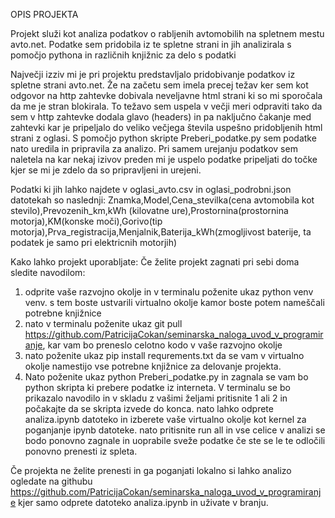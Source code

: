 OPIS PROJEKTA

Projekt služi kot analiza podatkov o rabljenih avtomobilih na spletnem mestu avto.net. Podatke sem pridobila iz te spletne strani in jih analizirala s pomočjo pythona in različnih knjižnic za delo s podatki

Največji izziv mi je pri projektu predstavljalo pridobivanje podatkov iz spletne strani avto.net. Že na začetu sem imela precej težav ker sem kot odgovor na http zahtevke dobivala neveljavne html strani ki so mi sporočala da me je stran blokirala. To težavo sem uspela v večji meri odpraviti tako da sem v http zahtevke dodala glavo (headers) in pa naključno čakanje med zahtevki kar je pripeljalo do veliko večjega števila uspešno pridobljenih html strani z oglasi. 
S pomočjo python skripte Preberi_podatke.py sem podatke nato uredila in pripravila za analizo. Pri samem urejanju podatkov sem naletela na kar nekaj izivov preden mi je uspelo podatke pripeljati do točke kjer se mi je zdelo da so pripravljeni in urejeni.

Podatki ki jih lahko najdete v oglasi_avto.csv in oglasi_podrobni.json datotekah so naslednji: 
Znamka,Model,Cena_stevilka(cena avtomobila kot stevilo),Prevozenih_km,kWh (kilovatne ure),Prostornina(prostornina motorja),KM(konske moči),Gorivo(tip motorja),Prva_registracija,Menjalnik,Baterija_kWh(zmogljivost baterije, ta podatek je samo pri elektricnih motorjih)

Kako lahko projekt uporabljate:
Če želite projekt zagnati pri sebi doma sledite navodilom:
1. odprite vaše razvojno okolje in v terminalu poženite ukaz python venv venv. s tem boste ustvarili virtualno okolje kamor boste potem nameščali potrebne knjižnice 
2. nato v terminalu poženite ukaz git pull https://github.com/PatricijaCokan/seminarska_naloga_uvod_v_programiranje, kar vam bo preneslo celotno kodo v vaše razvojno okolje
3. nato poženite ukaz pip install requrements.txt da se vam v virtualno okolje namestijo vse potrebne knjižnice za delovanje projekta.
4. Nato poženite ukaz python Preberi_podatke.py in zagnala se vam bo python skripta ki prebere podatke iz interneta. V terminalu se bo prikazalo navodilo in v skladu z vašimi željami pritisnite 1 ali 2 in počakajte da se skripta izvede do konca. nato lahko odprete analiza.ipynb datoteko in izberete vaše virtualno okolje kot kernel za poganjanje ipynb datoteke. nato pritisnite run all in vse celice v analizi se bodo ponovno zagnale in uoprabile sveže podatke če ste se le te odločili ponovno prenesti iz spleta. 

Če projekta ne želite prenesti in ga poganjati lokalno si lahko analizo ogledate na githubu https://github.com/PatricijaCokan/seminarska_naloga_uvod_v_programiranje kjer samo odprete datoteko analiza.ipynb in uživate v branju.